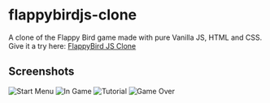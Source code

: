 # flappybirdjs-clone
A clone of the Flappy Bird game made with pure Vanilla JS, HTML and CSS.
Give it a try here: [FlappyBird JS Clone](https://santanafelipe98.github.io/flappybirdjs-clone/)

## Screenshots

![Start Menu](https://i.imgur.com/3jl2IW3.png)
![In Game](https://i.imgur.com/sc163DA.png)
![Tutorial](https://i.imgur.com/AuS5fUq.png)
![Game Over](https://i.imgur.com/nuqP1d3.png)


